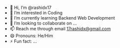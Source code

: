 - 👋 Hi, I’m @rashidx17
- 👀 I’m interested in Coding
- 🌱 I’m currently learning Backend Web Development
- 💞️ I’m looking to collaborate on ...
- 📫 Reach me through email 17rashidx@gmail.com
- 😄 Pronouns: He/Him
- ⚡ Fun fact: ...

<!---
rashidx17/rashidx17 is a ✨ special ✨ repository because its `README.md` (this file) appears on your GitHub profile.
You can click the Preview link to take a look at your changes.
--->
